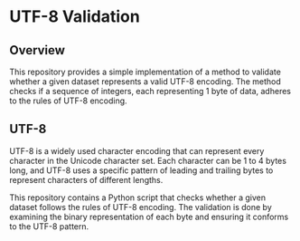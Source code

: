 # UTF-8 Validation

## Overview

This repository provides a simple implementation of a method to validate whether a given dataset represents a valid UTF-8 encoding. The method checks if a sequence of integers, each representing 1 byte of data, adheres to the rules of UTF-8 encoding.

## UTF-8

UTF-8 is a widely used character encoding that can represent every character in the Unicode character set. Each character can be 1 to 4 bytes long, and UTF-8 uses a specific pattern of leading and trailing bytes to represent characters of different lengths.

This repository contains a Python script that checks whether a given dataset follows the rules of UTF-8 encoding. The validation is done by examining the binary representation of each byte and ensuring it conforms to the UTF-8 pattern.
